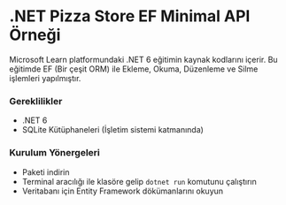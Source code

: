 # .NET Pizza Store EF Minimal API Örneği
Microsoft Learn platformundaki .NET 6 eğitimin kaynak kodlarını içerir. Bu eğitimde EF (Bir çeşit ORM) ile Ekleme, Okuma, Düzenleme ve Silme işlemleri yapılmıştır.

### Gereklilikler

- .NET 6
- SQLite Kütüphaneleri (İşletim sistemi katmanında)

### Kurulum Yönergeleri

- Paketi indirin
- Terminal aracılığı ile klasöre gelip `dotnet run` komutunu çalıştırın
- Veritabanı için Entity Framework dökümanlarını okuyun
